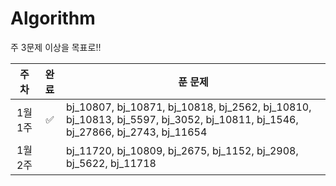 # Algorithm

주 3문제 이상을 목표로!!

|  주차   | 완료 | 푼 문제                                                                                                                     |
| :-----: | :--: | --------------------------------------------------------------------------------------------------------------------------- |
| 1월 1주 |  ✅  | bj_10807, bj_10871, bj_10818, bj_2562, bj_10810, bj_10813, bj_5597, bj_3052, bj_10811, bj_1546, bj_27866, bj_2743, bj_11654 |
| 1월 2주 |      | bj_11720, bj_10809, bj_2675, bj_1152, bj_2908, bj_5622, bj_11718                                                            |
